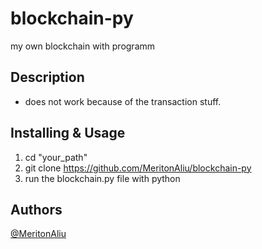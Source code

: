 # blockchain-py

my own blockchain with programm

## Description

- does not work because of the transaction stuff.

## Installing & Usage

1. cd "your_path"
2. git clone <https://github.com/MeritonAliu/blockchain-py>
3. run the blockchain.py file with python

## Authors

[@MeritonAliu](https://github.com/MeritonAliu)
